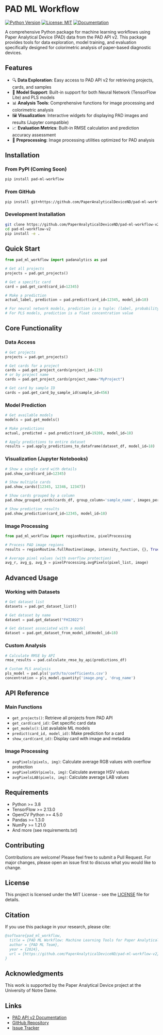 # PAD ML Workflow

[![Python Version](https://img.shields.io/pypi/pyversions/pad-ml-workflow)](https://pypi.org/project/pad-ml-workflow/)
[![License: MIT](https://img.shields.io/badge/License-MIT-yellow.svg)](https://opensource.org/licenses/MIT)
[![Documentation](https://img.shields.io/badge/PAD%20API%20v2-Documentation-blue?logo=swagger)](https://pad.crc.nd.edu/docs)

A comprehensive Python package for machine learning workflows using Paper Analytical Device (PAD) data from the PAD API v2. This package provides tools for data exploration, model training, and evaluation specifically designed for colorimetric analysis of paper-based diagnostic devices.

## Features

- 🔍 **Data Exploration**: Easy access to PAD API v2 for retrieving projects, cards, and samples
- 🤖 **Model Support**: Built-in support for both Neural Network (TensorFlow Lite) and PLS models
- 📊 **Analysis Tools**: Comprehensive functions for image processing and colorimetric analysis
- 🖼️ **Visualization**: Interactive widgets for displaying PAD images and results (Jupyter compatible)
- 📈 **Evaluation Metrics**: Built-in RMSE calculation and prediction accuracy assessment
- 🔧 **Preprocessing**: Image processing utilities optimized for PAD analysis

## Installation

### From PyPI (Coming Soon)
```bash
pip install pad-ml-workflow
```

### From GitHub
```bash
pip install git+https://github.com/PaperAnalyticalDeviceND/pad-ml-workflow-v2.git
```

### Development Installation
```bash
git clone https://github.com/PaperAnalyticalDeviceND/pad-ml-workflow-v2.git
cd pad-ml-workflow-v2
pip install -e .
```

## Quick Start

```python
from pad_ml_workflow import padanalytics as pad

# Get all projects
projects = pad.get_projects()

# Get a specific card
card = pad.get_card(card_id=12345)

# Make a prediction
actual_label, prediction = pad.predict(card_id=12345, model_id=18)

# For neural network models, prediction is a tuple: (label, probability, energy)
# For PLS models, prediction is a float concentration value
```

## Core Functionality

### Data Access

```python
# Get projects
projects = pad.get_projects()

# Get cards for a project
cards = pad.get_project_cards(project_id=123)
# or by project name
cards = pad.get_project_cards(project_name="MyProject")

# Get card by sample ID
cards = pad.get_card_by_sample_id(sample_id=456)
```

### Model Prediction

```python
# Get available models
models = pad.get_models()

# Make predictions
actual, predicted = pad.predict(card_id=19208, model_id=18)

# Apply predictions to entire dataset
results = pad.apply_predictions_to_dataframe(dataset_df, model_id=18)
```

### Visualization (Jupyter Notebooks)

```python
# Show a single card with details
pad.show_card(card_id=12345)

# Show multiple cards
pad.show_cards([12345, 12346, 12347])

# Show cards grouped by a column
pad.show_grouped_cards(cards_df, group_column='sample_name', images_per_row=5)

# Show prediction results
pad.show_prediction(card_id=12345, model_id=18)
```

### Image Processing

```python
from pad_ml_workflow import regionRoutine, pixelProcessing

# Process PAD image regions
results = regionRoutine.fullRoutine(image, intensity_function, {}, True, 10)

# Average pixel values (with overflow protection)
avg_r, avg_g, avg_b = pixelProcessing.avgPixels(pixel_list, image)
```

## Advanced Usage

### Working with Datasets

```python
# Get dataset list
datasets = pad.get_dataset_list()

# Get dataset by name
dataset = pad.get_dataset("FHI2022")

# Get dataset associated with a model
dataset = pad.get_dataset_from_model_id(model_id=18)
```

### Custom Analysis

```python
# Calculate RMSE by API
rmse_results = pad.calculate_rmse_by_api(predictions_df)

# Custom PLS analysis
pls_model = pad.pls('path/to/coefficients.csv')
concentration = pls_model.quantity('image.png', 'drug_name')
```

## API Reference

### Main Functions

- `get_projects()`: Retrieve all projects from PAD API
- `get_card(card_id)`: Get specific card data
- `get_models()`: List available ML models
- `predict(card_id, model_id)`: Make prediction for a card
- `show_card(card_id)`: Display card with image and metadata

### Image Processing

- `avgPixels(pixels, img)`: Calculate average RGB values with overflow protection
- `avgPixelsHSV(pixels, img)`: Calculate average HSV values
- `avgPixelsLAB(pixels, img)`: Calculate average LAB values

## Requirements

- Python >= 3.8
- TensorFlow >= 2.13.0
- OpenCV Python >= 4.5.0
- Pandas >= 1.3.0
- NumPy >= 1.21.0
- And more (see requirements.txt)

## Contributing

Contributions are welcome! Please feel free to submit a Pull Request. For major changes, please open an issue first to discuss what you would like to change.

## License

This project is licensed under the MIT License - see the [LICENSE](LICENSE) file for details.

## Citation

If you use this package in your research, please cite:

```bibtex
@software{pad_ml_workflow,
  title = {PAD ML Workflow: Machine Learning Tools for Paper Analytical Devices},
  author = {PAD ML Team},
  year = {2024},
  url = {https://github.com/PaperAnalyticalDeviceND/pad-ml-workflow-v2}
}
```

## Acknowledgments

This work is supported by the Paper Analytical Device project at the University of Notre Dame.

## Links

- [PAD API v2 Documentation](https://pad.crc.nd.edu/docs)
- [GitHub Repository](https://github.com/PaperAnalyticalDeviceND/pad-ml-workflow-v2)
- [Issue Tracker](https://github.com/PaperAnalyticalDeviceND/pad-ml-workflow-v2/issues)